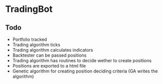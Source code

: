 # TradingBot

## Todo
- Portfolio tracked
- Trading algorithm ticks
- Trading algorithm calculates indicators
- Backtester can be passed positions
- Trading algorithm has routines to decide wether to create positions
- Positions are exported to a html file
- Genetic algorithm for creating position deciding criteria (GA writes the algorithm)